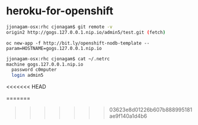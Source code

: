 # heroku-for-openshift

```sh
jjonagam-osx:rhc cjonagam$ git remote -v
origin2	http://gogs.127.0.0.1.nip.io/admin5/test.git (fetch)
```

```
oc new-app -f http://bit.ly/openshift-nodb-template --param=HOSTNAME=gogs.127.0.0.1.nip.io
```

```sh
jjonagam-osx:rhc cjonagam$ cat ~/.netrc
machine gogs.127.0.0.1.nip.io
  password c0mputer
  login admin5
```
<<<<<<< HEAD

=======
>>>>>>> 03623e8d01226b607b888995181ae9f140a1d4b6
